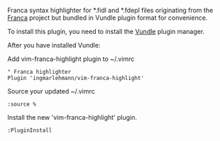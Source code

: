Franca syntax highlighter for *.fidl and *.fdepl files originating from the [Franca](https://github.com/franca/franca) project but bundled in Vundle plugin format for convenience.  

To install this plugin, you need to install the [Vundle](https://github.com/VundleVlim/Vundle.vim) plugin manager.  

After you have installed Vundle:  

Add vim-franca-highlight plugin to ~/.vimrc  

```vim
" Franca highlighter  
Plugin 'ingmarlehmann/vim-franca-highlight'  
```

Source your updated ~/.vimrc  
```vim
:source %  
```

Install the new 'vim-franca-highlight' plugin.  
```vim
:PluginInstall  
```
